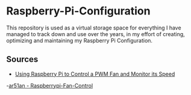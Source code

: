 # Raspberry-Pi-Configuration
This repository is used as a virtual storage space for everything I have managed to track down and use over the years, in my effort of creating, optimizing and maintaining my Raspberry Pi Configuration.

## Sources

- [Using Raspberry Pi to Control a PWM Fan and Monitor its Speed](https://blog.driftking.tw/en/2019/11/Using-Raspberry-Pi-to-Control-a-PWM-Fan-and-Monitor-its-Speed/)

-[ar51an - Raspberrypi-Fan-Control](https://github.com/ar51an/raspberrypi-fan-control)
